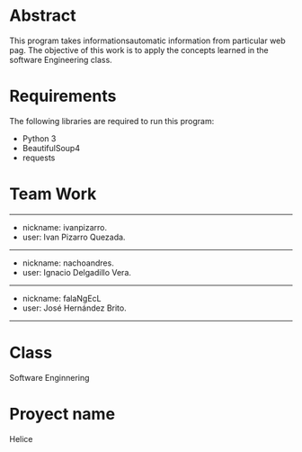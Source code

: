 # Abstract

This program takes informationsautomatic information from particular web pag.
The objective of this work is to apply the concepts learned in the software Engineering class.

# Requirements

The following libraries are required to run this program:

* Python 3
* BeautifulSoup4
* requests

# Team Work
------------------------------------
* nickname: ivanpizarro.
* user: Ivan Pizarro Quezada.
------------------------------------
* nickname: nachoandres.
* user: Ignacio Delgadillo Vera.
------------------------------------ 
* nickname: falaNgEcL
* user: José Hernández Brito.
------------------------------------
# Class

Software Enginnering

# Proyect name

Helice




